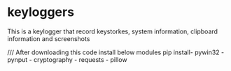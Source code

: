 # keyloggers
This is a keylogger that record keystorkes,  system information, clipboard information and screenshots


///
After downloading this code install below modules
pip install- pywin32
           - pynput
           - cryptography
           - requests
           - pillow
